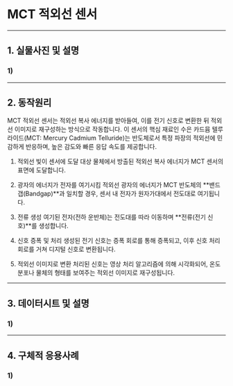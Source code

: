 # MCT 적외선 센서


---
## 1. 실물사진 및 설명

### 1) 
---
## 2. 동작원리

MCT 적외선 센서는 적외선 복사 에너지를 받아들여, 이를 전기 신호로 변환한 뒤 적외선 이미지로 재구성하는 방식으로 작동합니다. 이 센서의 핵심 재료인 수은 카드뮴 텔루라이드(MCT: Mercury Cadmium Telluride)는 반도체로서 특정 파장의 적외선에 민감하게 반응하며, 높은 감도와 빠른 응답 속도를 제공합니다.

1. 적외선 빛이 센서에 도달
대상 물체에서 방출된 적외선 복사 에너지가 MCT 센서의 표면에 도달합니다.

2. 광자의 에너지가 전자를 여기시킴
적외선 광자의 에너지가 MCT 반도체의 **밴드갭(Bandgap)**과 일치할 경우, 센서 내 전자가 원자가대에서 전도대로 여기됩니다.

3. 전류 생성
여기된 전자(전하 운반체)는 전도대를 따라 이동하며 **전류(전기 신호)**를 생성합니다.

4. 신호 증폭 및 처리
생성된 전기 신호는 증폭 회로를 통해 증폭되고, 이후 신호 처리 회로를 거쳐 디지털 신호로 변환됩니다.

5. 적외선 이미지로 변환
처리된 신호는 영상 처리 알고리즘에 의해 시각화되어, 온도 분포나 물체의 형태를 보여주는 적외선 이미지로 재구성됩니다.

---
## 3. 데이터시트 및 설명

### 1) 

---
## 4. 구체적 응용사례

### 1)
